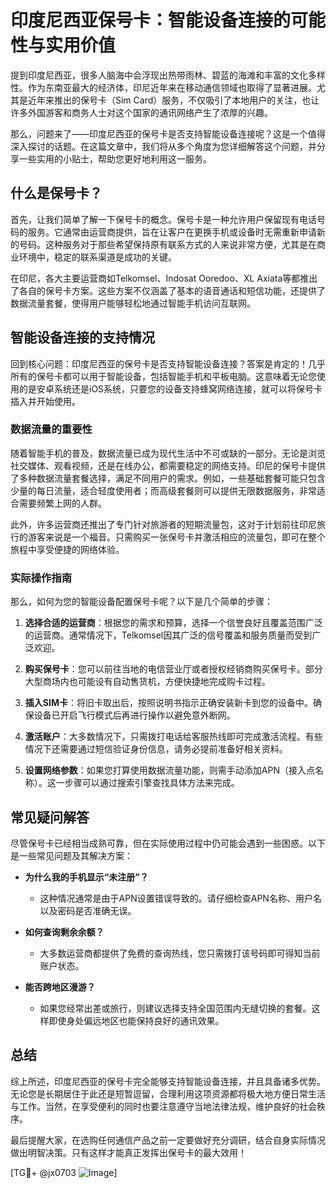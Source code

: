 # 印度尼西亚保号卡：智能设备连接的可能性与实用价值

提到印度尼西亚，很多人脑海中会浮现出热带雨林、碧蓝的海滩和丰富的文化多样性。作为东南亚最大的经济体，印尼近年来在移动通信领域也取得了显著进展。尤其是近年来推出的保号卡（Sim Card）服务，不仅吸引了本地用户的关注，也让许多外国游客和商务人士对这个国家的通讯网络产生了浓厚的兴趣。

那么，问题来了——印度尼西亚的保号卡是否支持智能设备连接呢？这是一个值得深入探讨的话题。在这篇文章中，我们将从多个角度为您详细解答这个问题，并分享一些实用的小贴士，帮助您更好地利用这一服务。

## 什么是保号卡？

首先，让我们简单了解一下保号卡的概念。保号卡是一种允许用户保留现有电话号码的服务。它通常由运营商提供，旨在让客户在更换手机或设备时无需重新申请新的号码。这种服务对于那些希望保持原有联系方式的人来说非常方便，尤其是在商业环境中，稳定的联系渠道是成功的关键。

在印尼，各大主要运营商如Telkomsel、Indosat Ooredoo、XL Axiata等都推出了各自的保号卡方案。这些方案不仅涵盖了基本的语音通话和短信功能，还提供了数据流量套餐，使得用户能够轻松地通过智能手机访问互联网。

## 智能设备连接的支持情况

回到核心问题：印度尼西亚的保号卡是否支持智能设备连接？答案是肯定的！几乎所有的保号卡都可以用于智能设备，包括智能手机和平板电脑。这意味着无论您使用的是安卓系统还是iOS系统，只要您的设备支持蜂窝网络连接，就可以将保号卡插入并开始使用。

### 数据流量的重要性

随着智能手机的普及，数据流量已成为现代生活中不可或缺的一部分。无论是浏览社交媒体、观看视频，还是在线办公，都需要稳定的网络支持。印尼的保号卡提供了多种数据流量套餐选择，满足不同用户的需求。例如，一些基础套餐可能只包含少量的每日流量，适合轻度使用者；而高级套餐则可以提供无限数据服务，非常适合需要频繁上网的人群。

此外，许多运营商还推出了专门针对旅游者的短期流量包，这对于计划前往印尼旅行的游客来说是一个福音。只需购买一张保号卡并激活相应的流量包，即可在整个旅程中享受便捷的网络体验。

### 实际操作指南

那么，如何为您的智能设备配置保号卡呢？以下是几个简单的步骤：

1. **选择合适的运营商**：根据您的需求和预算，选择一个信誉良好且覆盖范围广泛的运营商。通常情况下，Telkomsel因其广泛的信号覆盖和服务质量而受到广泛欢迎。
   
2. **购买保号卡**：您可以前往当地的电信营业厅或者授权经销商购买保号卡。部分大型商场内也可能设有自动售货机，方便快捷地完成购卡过程。

3. **插入SIM卡**：将旧卡取出后，按照说明书指示正确安装新卡到您的设备中。确保设备已开启飞行模式后再进行操作以避免意外断网。

4. **激活账户**：大多数情况下，只需拨打电话给客服热线即可完成激活流程。有些情况下还需要通过短信验证身份信息，请务必提前准备好相关资料。

5. **设置网络参数**：如果您打算使用数据流量功能，则需手动添加APN（接入点名称）。这一步骤可以通过搜索引擎查找具体方法来完成。

## 常见疑问解答

尽管保号卡已经相当成熟可靠，但在实际使用过程中仍可能会遇到一些困惑。以下是一些常见问题及其解决方案：

- **为什么我的手机显示“未注册”？**
   - 这种情况通常是由于APN设置错误导致的。请仔细检查APN名称、用户名以及密码是否准确无误。

- **如何查询剩余余额？**
   - 大多数运营商都提供了免费的查询热线，您只需拨打该号码即可得知当前账户状态。

- **能否跨地区漫游？**
   - 如果您经常出差或旅行，则建议选择支持全国范围内无缝切换的套餐。这样即使身处偏远地区也能保持良好的通讯效果。

## 总结

综上所述，印度尼西亚的保号卡完全能够支持智能设备连接，并且具备诸多优势。无论您是长期居住于此还是短暂逗留，合理利用这项资源都将极大地方便日常生活与工作。当然，在享受便利的同时也要注意遵守当地法律法规，维护良好的社会秩序。

最后提醒大家，在选购任何通信产品之前一定要做好充分调研，结合自身实际情况做出明智决策。只有这样才能真正发挥出保号卡的最大效用！

[TG💪+ @jx0703 ![Image](https://github.com/user-attachments/assets/dbca1d08-cadb-493c-b0ec-ad6f7a83f270)]